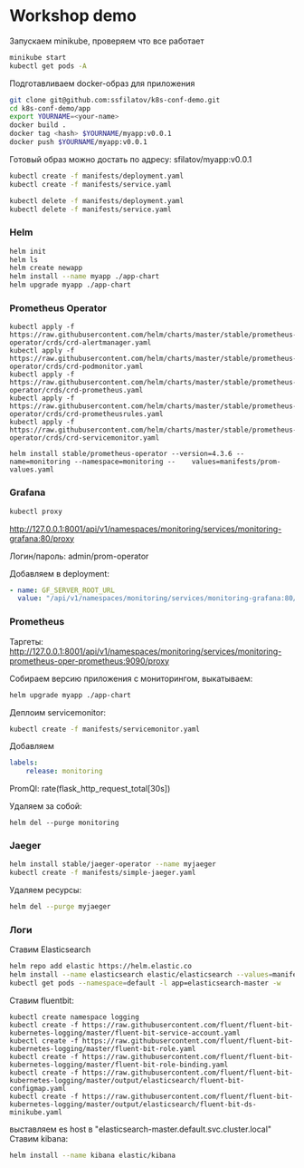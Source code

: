 # Workshop demo
 Запускаем minikube, проверяем что все работает
 
```bash
minikube start
kubectl get pods -A
```

Подготавливаем docker-образ для приложения

```bash
git clone git@github.com:ssfilatov/k8s-conf-demo.git
cd k8s-conf-demo/app
export YOURNAME=<your-name>
docker build .
docker tag <hash> $YOURNAME/myapp:v0.0.1
docker push $YOURNAME/myapp:v0.0.1
```

Готовый образ можно достать по адресу:
sfilatov/myapp:v0.0.1

```bash
kubectl create -f manifests/deployment.yaml
kubectl create -f manifests/service.yaml
```

```bash
kubectl delete -f manifests/deployment.yaml
kubectl delete -f manifests/service.yaml
```

### Helm

```bash
helm init
helm ls
helm create newapp
helm install --name myapp ./app-chart
helm upgrade myapp ./app-chart
```

### Prometheus Operator

```
kubectl apply -f https://raw.githubusercontent.com/helm/charts/master/stable/prometheus-operator/crds/crd-alertmanager.yaml
kubectl apply -f https://raw.githubusercontent.com/helm/charts/master/stable/prometheus-operator/crds/crd-podmonitor.yaml
kubectl apply -f https://raw.githubusercontent.com/helm/charts/master/stable/prometheus-operator/crds/crd-prometheus.yaml
kubectl apply -f https://raw.githubusercontent.com/helm/charts/master/stable/prometheus-operator/crds/crd-prometheusrules.yaml
kubectl apply -f https://raw.githubusercontent.com/helm/charts/master/stable/prometheus-operator/crds/crd-servicemonitor.yaml

helm install stable/prometheus-operator --version=4.3.6 --name=monitoring --namespace=monitoring --    values=manifests/prom-values.yaml
```

### Grafana

```bash
kubectl proxy
```
http://127.0.0.1:8001/api/v1/namespaces/monitoring/services/monitoring-grafana:80/proxy

Логин/пароль: admin/prom-operator

Добавляем в deployment:
```yaml
- name: GF_SERVER_ROOT_URL
  value: "/api/v1/namespaces/monitoring/services/monitoring-grafana:80/proxy"
```

### Prometheus

Таргеты:
http://127.0.0.1:8001/api/v1/namespaces/monitoring/services/monitoring-prometheus-oper-prometheus:9090/proxy

 Собираем версию приложения с мониторингом, выкатываем:
 ```bash
 helm upgrade myapp ./app-chart
 ```

Деплоим servicemonitor:
```bash
kubectl create -f manifests/servicemonitor.yaml
```

Добавляем
```yaml
labels:
    release: monitoring
```

PromQl: rate(flask_http_request_total[30s])

Удаляем за собой:
```
helm del --purge monitoring
```

### Jaeger

```bash
helm install stable/jaeger-operator --name myjaeger
kubectl create -f manifests/simple-jaeger.yaml
```

Удаляем ресурсы:

```bash
helm del --purge myjaeger
```

### Логи

Ставим Elasticsearch
```bash
helm repo add elastic https://helm.elastic.co
helm install --name elasticsearch elastic/elasticsearch --values=manifests/es-values.yaml
kubectl get pods --namespace=default -l app=elasticsearch-master -w
```

Ставим fluentbit:
```
kubectl create namespace logging
kubectl create -f https://raw.githubusercontent.com/fluent/fluent-bit-kubernetes-logging/master/fluent-bit-service-account.yaml
kubectl create -f https://raw.githubusercontent.com/fluent/fluent-bit-kubernetes-logging/master/fluent-bit-role.yaml
kubectl create -f https://raw.githubusercontent.com/fluent/fluent-bit-kubernetes-logging/master/fluent-bit-role-binding.yaml
kubectl create -f https://raw.githubusercontent.com/fluent/fluent-bit-kubernetes-logging/master/output/elasticsearch/fluent-bit-configmap.yaml
kubectl create -f https://raw.githubusercontent.com/fluent/fluent-bit-kubernetes-logging/master/output/elasticsearch/fluent-bit-ds-minikube.yaml
```
выставляем es host в "elasticsearch-master.default.svc.cluster.local" 
Ставим kibana:

```bash
helm install --name kibana elastic/kibana
```



